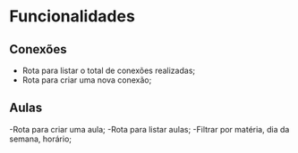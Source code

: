 # Funcionalidades

## Conexões

- Rota para listar o total de conexões realizadas;
- Rota para criar uma nova conexão;

## Aulas
-Rota para criar uma aula;
-Rota para listar aulas;
    -Filtrar por matéria, dia da semana, horário;